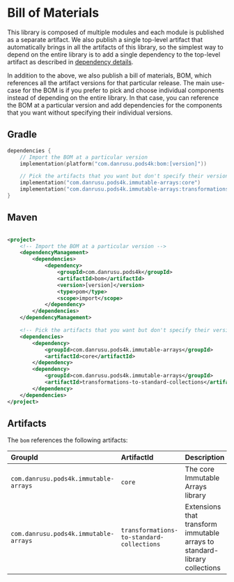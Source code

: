 # Bill of Materials

This library is composed of multiple modules and each module is published as a separate artifact. We also publish a
single top-level artifact that automatically brings in all the artifacts of this library, so the simplest way to depend
on the entire library is to add a single dependency to the top-level artifact as described in
[dependency details](../../README.md#dependency).

In addition to the above, we also publish a bill of materials, BOM, which references all the artifact versions for that
particular release. The main use-case for the BOM is if you prefer to pick and choose individual components instead of
depending on the entire library. In that case, you can reference the BOM at a particular version and add dependencies
for the components that you want without specifying their individual versions.

## Gradle

```kotlin
dependencies {
    // Import the BOM at a particular version
    implementation(platform("com.danrusu.pods4k:bom:[version]"))

    // Pick the artifacts that you want but don't specify their versions as that's controlled by the BOM
    implementation("com.danrusu.pods4k.immutable-arrays:core")
    implementation("com.danrusu.pods4k.immutable-arrays:transformations-to-standard-collections")
}
```

## Maven

```xml

<project>
    <!-- Import the BOM at a particular version -->
    <dependencyManagement>
        <dependencies>
            <dependency>
                <groupId>com.danrusu.pods4k</groupId>
                <artifactId>bom</artifactId>
                <version>[version]</version>
                <type>pom</type>
                <scope>import</scope>
            </dependency>
        </dependencies>
    </dependencyManagement>

    <!-- Pick the artifacts that you want but don't specify their versios as that's controlled by the BOM -->
    <dependencies>
        <dependency>
            <groupId>com.danrusu.pods4k.immutable-arrays</groupId>
            <artifactId>core</artifactId>
        </dependency>
        <dependency>
            <groupId>com.danrusu.pods4k.immutable-arrays</groupId>
            <artifactId>transformations-to-standard-collections</artifactId>
        </dependency>
    </dependencies>
</project>
```

## Artifacts

The `bom` references the following artifacts:

| GroupId                               | ArtifactId                                | Description                                                                |
|:--------------------------------------|:------------------------------------------|:---------------------------------------------------------------------------|
| `com.danrusu.pods4k.immutable-arrays` | `core`                                    | The core Immutable Arrays library                                          |
| `com.danrusu.pods4k.immutable-arrays` | `transformations-to-standard-collections` | Extensions that transform immutable arrays to standard-library collections |

